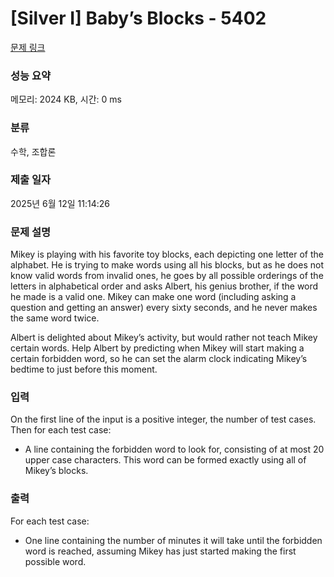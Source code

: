 # [Silver I] Baby’s Blocks - 5402 

[문제 링크](https://www.acmicpc.net/problem/5402) 

### 성능 요약

메모리: 2024 KB, 시간: 0 ms

### 분류

수학, 조합론

### 제출 일자

2025년 6월 12일 11:14:26

### 문제 설명

<p>Mikey is playing with his favorite toy blocks, each depicting one letter of the alphabet. He is trying to make words using all his blocks, but as he does not know valid words from invalid ones, he goes by all possible orderings of the letters in alphabetical order and asks Albert, his genius brother, if the word he made is a valid one. Mikey can make one word (including asking a question and getting an answer) every sixty seconds, and he never makes the same word twice.</p>

<p>Albert is delighted about Mikey’s activity, but would rather not teach Mikey certain words. Help Albert by predicting when Mikey will start making a certain forbidden word, so he can set the alarm clock indicating Mikey’s bedtime to just before this moment.</p>

### 입력 

 <p>On the first line of the input is a positive integer, the number of test cases. Then for each test case:</p>

<ul>
	<li>A line containing the forbidden word to look for, consisting of at most 20 upper case characters. This word can be formed exactly using all of Mikey’s blocks.</li>
</ul>

### 출력 

 <p>For each test case:</p>

<ul>
	<li>One line containing the number of minutes it will take until the forbidden word is reached, assuming Mikey has just started making the first possible word.</li>
</ul>

